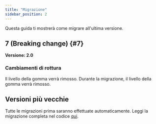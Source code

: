 ```yaml
---
title: "Migrazione"
sidebar_position: 2
---
```


Questa guida ti mostrerà come migrare all'ultima versione.

## 7 (Breaking change) {#7}

**Versione: 2.0**

### Cambiamenti di rottura

Il livello della gomma verrà rimosso. Durante la migrazione, il livello della gomma verrà rimosso.

## Versioni più vecchie

Tutte le migrazioni prima saranno effettuate automaticamente. Leggi la migrazione completa nel codice [qui](https://github.com/LinwoodDev/Butterfly/blob/95825da4ebbf9ded392c863da577666dbcdda45c/app/lib/models/converter.dart#L17).
